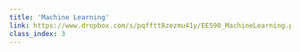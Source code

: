 ```yaml
---
title: 'Machine Learning'
link: https://www.dropbox.com/s/pqfftt8zezmu41y/EE590_MachineLearning.pptx?dl=0
class_index: 3
---
```

